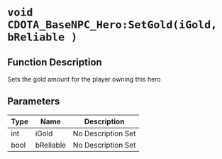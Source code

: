 # `void CDOTA_BaseNPC_Hero:SetGold(iGold, bReliable )`
## Function Description
Sets the gold amount for the player owning this hero
## Parameters
Type|Name|Description
--|--|--
int|iGold|No Description Set
bool|bReliable|No Description Set
